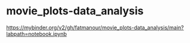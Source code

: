 # movie_plots-data_analysis

https://mybinder.org/v2/gh/fatmanour/movie_plots-data_analysis/main?labpath=notebook.ipynb
